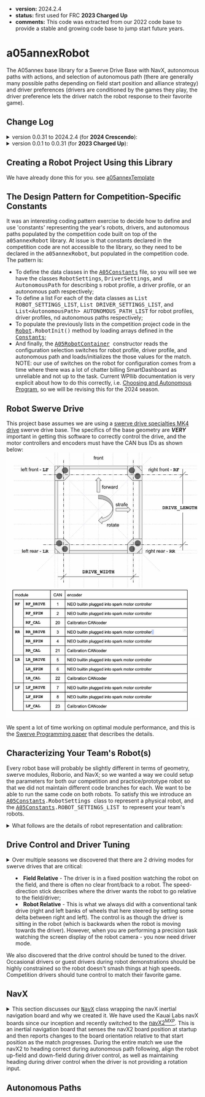 * **version:** 2024.2.4
* **status:** first used for FRC **2023 Charged Up**
* **comments:** This code was extracted from our 2022 code base to provide a stable and growing code
  base to jump start future years.

# a05annexRobot

The A05annex base library for a Swerve Drive Base with NavX, autonomous paths with actions, and selection of
autonomous path (there are generally many possible paths depending on field start position and alliance strategy)
and driver preferences (drivers are conditioned by the games they play, the driver preference lets the driver natch
the robot response to their favorite game).

## Change Log

<details>
  <summary>version 0.0.31 to 2024.2.4 (for <b>2024 Crescendo</b>):</summary>
  <ul>
   <li>2024.2.4 - Fixed an error in <code>SpeedCachedSwerve.getRobotRelativePositionSince(...)</code>
     introduced in the last version where target times more than 1 command cycle into the future would report
     an incorrect projection. With more complete tests for phase in the cache.</li>
   <li>2024.2.3 - Fixed a problem in the <code>SpeedCachedSwerve.getRobotRelativePositionSince(...)</code> with
     requests when the most recent april tag position is after the last logged request (a condition we had never
     seen before, but see now because the orange pi 5 can process upwards of 100fps)</li>
   <li>2024.2.2 - Cleanup of REV deprecations. Improved documentation in <code>A05Constants</code>. Improved driver
     initialization if configuration switches cannot be read.</li>
   <li>2024.0.1 - Revised the versioning scheme to be more consistent with WPIlib and vendor dep
     versioning scheme.</li>
   <li>0.0.33 - 2024 WPIlib release version 2024.2.1 integration, updated all vendor deps, fixed some minor issues
     introduced by the new photonvision library;</li>
   <li>0.0.32 - 2024 WPIlib beta version 2024.1.1-beta-4 integration:</li>
    <ul>
    <li>update build to gradle 8.4;</li>
    <li>Java support to Java 17;</li>
    <li>update all vendor dependencies;</li>
    <li>replaced deprecated edu.wpi.first.wpilibj2.command.CommandBase class with
      edu.wpi.first.wpilibj2.command.Command;</li>
    <li>Migrate from CTRE Phoenix5 to Phoenix6 software (only applies to the CAN coders on the swerve
      modules (a painful change in the programming model and the initialization defaults for the
      CANcoder).</li>
    </ul>
  </ul>
</details><details>
  <summary>version 0.0.1 to 0.0.31 (for <b>2023 Charged Up</b>):</summary>
  <ul>
    <li>0.0.31 - Cleanup and testing of SwerveSpeedCache phase adjustment;</li>
    <li>0.0.30 - Added A05AprilTagPositionCommand;</li>
    <li>0.0.29 - Added SpeedCachedSwerve;</li>
    <li>0.0.23 - Post-competition cleanup. Moving common Spark-NEO and Spark-NOE550 combination into
             a tested wrapper that formalizes our 95% use case into a simple and repeatable pattern;</li>
    <li>0.0.21 - Code to burn default configuration into the Sparks;</li>
    <li>0.0.20 - Added a methods to IServeDrive to get the actual underlying subsystem;</li>
    <li>0.0.19 - Fixed a problem burning configuration state into the Sparks introduced in 0.0.18;</li>
    <li>0.0.18 - Added a recalibrate method for the swerve so it could be recalibrated prior to any enable, this was
             a band-aid to not burning configuration into the Spark and having occasional configuration
             issues;</li>
    <li>0.0.17 - ISwerveDrive can be set for the A05DriveCommand allowing extensions of the DriveSubsystem
             that add game-specific functionality;</li>
    <li>0.0.16 - Changed ordering of swerves in translate commands to try to reduce rotational drift;</li>
    <li>0.0.15 - Current limited swerve drive and spin motors;</li>
    <li>0.0.13 - Added a NavX calibration factor to minimize rotational drift;</li>
    <li>0.0.12 - Made heading correction after translate optional;</li>
    <li>0.0.11 - Tuned smart motion coefficients;</li>
    <li>0.0.10 - AbsoluteSmartTranslateCommand - first smart motion implementation;</li>
    <li>0.0.9 - Added max speed and heading correction at end of translate;</li>
    <li>0.0.8 - Added getClosestDownField(), getClosestUpField(), getClosestDownOrUpField() to
            NavX.HeadingInfo;</li>
    <li>0.0.4 - AbsoluteTranslateCommand - move by position;</li>
    <li>0.0.2 - Optional mirroring of autonomous for <b>2023 Charged Up</b>;</li>
    <li>0.0.1 - Initial internal release.</li>
  </ul>
</details>

## Creating a Robot Project Using this Library

We have already done this for you. see [a05annexTemplate](https://github.com/A05annex/a05annexTemplate)

## The Design Pattern for Competition-Specific Constants

It was an interesting coding pattern exercise to decide how to define and use 'constants' representing the year's
robots, drivers, and autonomous paths populated by the competition code built on top of the <tt>a05annexRobot</tt>
library. At issue is that constants declared in the competition code are not accessible to the library, so they need
to be declared in the <tt>a05annexRobot</tt>, but populated in the competition code. The pattern is:
* To define the data
  classes in the <tt>[A05Constants](
  https://github.com/A05annex/a05annexRobot/blob/main/src/main/java/org/a05annex/frc/A05Constants.java)</tt> file, so
  you will see we have the classes <tt>RobotSettings</tt>, <tt>DriverSettings</tt>, and <tt>AutonomousPath</tt> for
  describing s robot profile, a driver profile, or an autonomous path respectively;
* To define a list For each of the data classes as <tt>List<RobotSettings> ROBOT_SETTINGS_LIST</tt>,
  <tt>List<DriverSettings> DRIVER_SETTINGS_LIST</tt>, and <tt>List\<AutonomousPath\> AUTONOMOUS_PATH_LIST</tt> for
  robot profiles, driver profiles, nd autonomous paths respectively;
* To populate the previously lists in the competition project code in the <tt>
  [Robot](https://github.com/A05annex/a05annexTemplate/blob/main/src/main/java/frc/robot/Robot.java).RobotInit()</tt>
  method by loading arrays defined in the <tt>
  [Constants](https://github.com/A05annex/a05annexTemplate/blob/main/src/main/java/frc/robot/Constants.java)</tt>;
* And finally, the <tt>[A05RobotContainer](https://github.com/A05annex/a05annexRobot/blob/main/src/main/java/org/a05annex/frc/A05RobotContainer.java)
  </tt> constructor reads the configuration selection switches for robot profile, driver profile, and autonomous path
  and loads/initializes the those values for the match. NOTE: our use of switches on the robot for configuration
  comes from a time where there was a lot of chatter billing SmartDashboard as unreliable and not up to the task.
  Current WPIlib documentation is very explicit about how to do this correctly, i.e.
 [Choosing and Autonomous Program](https://docs.wpilib.org/en/stable/docs/software/dashboards/smartdashboard/choosing-an-autonomous-program-from-smartdashboard.html),
 so we will be revising this for the 2024 season.

## Robot Swerve Drive

This project base assumes we are using a
[swerve drive specialties MK4 drive](https://www.swervedrivespecialties.com/products/mk4-swerve-module?variant=39376675143793)
swerve drive base. The specifics of the base geometry are ***VERY*** important in getting this software to correctly
control the drive, and the motor controllers and encoders must have the CAN bus IDs as shown below:
![alt text](./resources/SwerveConfiguration.jpg "Swerve Configuration")

We spent a lot of time working on optimal module performance, and this is
the [Swerve Programming paper](./resources/SwerveProgramming.pdf) that describes the details.

## Characterizing Your Team's Robot(s)

Every robot base will probably be slightly different in terms of geometry, swerve modules, Roborio, and NavX; so we
wanted a way we could setup the parameters for both our competition and practice/prototype robot so that we did not
maintain different code branches for each. We want to be able to run the same code on both robots. To satisfy this
we introduce an
<tt>[A05Constants](
https://github.com/A05annex/a05annexRobot/blob/main/src/main/java/org/a05annex/frc/A05Constants.java).RobotSettings
</tt> class to represent a physical robot, and the
<tt>[A05Constants](
https://github.com/A05annex/a05annexRobot/blob/main/src/main/java/org/a05annex/frc/A05Constants.java).ROBOT_SETTINGS_LIST
</tt> to represent your team's robots.
<details><summary>
What follows are the details of robot representation and calibration:
</summary>

### Representing Your Robot(s)

We generally have 2 similar swerve drive robots. The first is test/prototype robot,usually the robot from last season
with the competition-specific appendages removed. The second is this season's competition robot. While these robots
are generally very similar, there are generally some differences in geometry, electronics (different navX2 boards),
physical state (how new are the wheel treads), etc.

See the <tt>[A05Constants](
https://github.com/A05annex/a05annexRobot/blob/main/src/main/java/org/a05annex/frc/A05Constants.java).ROBOT_SETTINGS_LIST
</tt> documentation for a description of all of the parameters in this class, all set in the
constructor. The [ao5annexTemplate
<tt>Constants</tt>](https://github.com/A05annex/a05annexTemplate/blob/main/src/main/java/frc/robot/Constants.java)
defines 2 robots: a "Competition" robot at index 0; and a "Practice" robot at index 1.
We use the roborio DIO input port 5 for our robot (since we only have 2, if you have more robots, you might
want to use 5 and 6). The "Competition" robot is the index 0 entry in the list, so it does not require any
changes to the Roborio (i.e. with nothing connected to DIO port 5 it will report a state of 0). The "Practice" robot
requires a jumper on DIO port 5 that connects the signal
pin to ground. This convention was chosen to minimize the things that could go wrong on the competition robot.

### Robot Settings Detail

Drive calibration is primarily focused on characterizing the performance of the <tt>DriveSubsystem</tt>
and <tt>NavX</tt> so that the robot behaves as expected during driver control, and, so that autonomous paths and
the <tt>SwerveSpeedCache</tt> can be accurately mapped to robot behaviour.

* *id* and *name*: The *id* is used to confirms that the robot settings entry is at the index you expect it to be
  so it is consistent with your robot selection UI. The *name* is for UI display of which robot
  configuration is selected.
* *length* and *width*: The should be measured from the center of the rotation shaft (analog position encoder). This
  library currently supports ***ONLY*** a rectangular arrangement of swerve modules. If you are doing something
  different, this library is not for your robot(s).
* *swerve module calibration constants*: These are the readings of the analog swerve module encoders when the drives
  are facing forward. We send the analog encoder readings to the smart dashboard regardless of the enable/disabled
  state; disable the robot; manually spin each wheel until it is facing forward; then use a straightedge on the right
  and left sides to force the front and rear wheels into alignment. The values we read for the analog encoders at
  that time are saved as our calibration constants.
* *navxYawCalibration*: this is a correction for the drift-per-spin that we have measured for the navX2 board that
  is on this robot. This calibration is vital for having the robot maintain up-field and down-field orientation
  regardless of the direction and number of spins the robot has made. See the next section for notes on measuring
  and setting this value.
* *maxSpeedCalibration*: this is a correction between the calculated maximum module speed (using module gear
  ratio, and motor specifications) and the measured maximum speed along a a well specified control path. This
  calibration is vital for having the robot track autonomous paths correctly.

### Robot Drive/NavX Calibration

Drive calibration is primarily focused on characterizing the performance of the <tt>DriveSubsystem</tt>
and <tt>NavX</tt> so that the robot behaves as expected during driver control, and, so that autonomous paths and
the <tt>SwerveSpeedCache</tt> can be accurately mapped to robot behaviour. In and ideal world, these calibrations
would be performed at each competition, and, if warranted, multiple times during a competition. The reason for
this is that in addition to robot changes over time, each competition venue presents a different field
surface - which is a primary factor in calibration.

***TODO - finish this.***

</details>

## Drive Control and Driver Tuning

<details>
<summary>Over multiple seasons we discovered that there are 2 driving modes for swerve drives that are critical:
<ul>
    <li><b>Field Relative</b> - The driver is in a fixed position watching the robot on the field, and there is often
     no clear front/back to a robot. The speed-direction stick describes where the driver wants the robot to go 
     relative to the field/driver;</li>
    <li><b>Robot Relative</b> - This is what we always did with a conventional tank drive (right and left banks of
     wheels that here steered by setting some delta between right and left). The control is as though the driver is
     sitting in the robot (which is backwards when the robot is moving towards the driver). However, when you are
     performing a precision task watching the screen display of the robot camera - you now need driver mode.</li>
</ul>
We also discovered that the drive control should be tuned to the driver. Occasional drivers or guest drivers during
robot demonstrations should be highly constrained so the robot doesn't smash things at high speeds. Competition
drivers should tune control to match their favorite game.
</summary>

### Field Relative

What is happening in field-relative mode is we simply difference the stick direction with the
robot heading to transform the field relative direction to a robot relative direction.

### Robot Relative

What is happening in robot-relative mode is that stick direction is the robot-relative direction. Note that if
the camera is not facing directly forward, it is easy to change the robot-relative to camera relative by simply
differencing the stick direction with the
camera heading (relative to the robot) to transform the camera relative direction to a robot relative direction.

### Driver Tuning

The most important aspect of driver tuning is the realization that it is a necessity, not an option. There are
potentially many different drivers of the robot with very different driving skill sets and that it is desirable to
be able to specify a specific driver or generalized driver skill set, and reset the robot control to maximize
the probability of success for that driver. How do we do that? We save a variety
of driver profiles and support loading the appropriate driver profile when the robot is powered-up.

We have tried a number of different controller types and configurations through the years and have settled on the
use of Xbox style controllers, one for the driver, and one for the operator.
* **Driver Xbox Controller** - Everything that is about manually driving the robot including:
  * Either field relative (driving from the driver station) or robot relative (driving by the robot mounted camera);
  * Aids for orienting the robot downfield, upfield, or in operation-specific headings;
  * Accelerated (*boost*) motion override;
  * Fine (*slow*) motion override.
* **Operator Xbox Controller** - the operator does everything else - including adjusting the drive tuning parameters
  at the drivers direction. We have a robot code branch specifically for tuning where all the operator controls
  are mapped to tuning parameters that map controller actions to robot behaviour.

#### What Do We Tune?

![alt text](./resources/driver_tuning.jpg "Driver Tuning")
There are a number of control parameters we tune. Review the illustration above - what driver tuning does is map the
raw signal from the stick to a conditioned signal representing the desired driver action. The sensitivity is an
exponent applied to the signal, so a gain of 1.0, deadband of 0.0, and exponent of 1.0 will result in the driver
tuned signal being identical to the raw signal. 

We have found that robot translation and rotation are most intuitively decoupled, that is; one stick should control
translation (movement forward, backward, right,and left - with no change in robot heading), and the other should
control robot rotation (field heading). Similarly, the tuning for translation and rotation should be similarly
decoupled. Additionally, we have separated: normal driving conditions, a *boost* mode, and a *slow* mode. These modes
can be better described as:
* default (normal driving conditions) - similar to how you would want you car to behave in city traffic. You need a
  balance of control and speed, but you would seldom, if ever, use the maximum speed or minimum turning radius. This
  is your default driving profile for a match;
* *boost* - like getting on the freeway. The path is clear ahead, your robot is correctly oriented, and you want to
  use the maximum speed available.
* *slow* - like wanting to parallel park, you need control, not speed. An example of this would be positioning your
  robot to attach to a climbing bar for and end-game robot hang.

The important parameters for driver tuning are:
* **gain** (speed, boost, slow, or rotation) - This is the maximum translation speed (forward, backward, left,
  and/or right) for *normal*, *boost*, or *slow* driving; or maximum rotation speed.
* **deadband** (speed or rotation) - Deadband is especially important for rotation because when there is no rotation
  input (rotation = 0.0), the DriveCommand maintains robot heading (i.e. if heading is changed due to drive
  drift, robot contact with field elements, or robot contact with other robots, the drive will automatically
  restore the heading. The deadband
  should be large enough to assure that minor unintentional pressure on the rotation stick, or failure of the stick
  to center to exactly 0.0 is not interpreted as a rotation command.
* **sensitivity** (speed or rotation) - This is an exponent applied to the signal. An exponent greater than 1.0
  flattens the curve next to 0.0 and gives better control at low speeds. An exponent less than one accelerates the
  robot quickly, and gives better control at the high speeds.
* **maximum acceleration** (speed or rotation) - This is a limit on the change in speed or rotation in a command
  cycle. This limit should be set so the wheels don't go into a skid mode as that makes field position telemetry
  completely unreliable.

#### How Do We Tune?

We tune using the
[*drive-tuner* branch of Ao5annex/ao5annexTemplate](https://github.com/A05annex/a05annexTemplate/tree/drive_tuner)
which is simply a swerve drive robot with the driver control and a mapping of operator controls to manipulate the
tuning parameters. This is a good first exercise in driver-operator communication as the driver needs to communicate
to the operator the desired changes in driver settings while driving and testing settings.

#### How Do We Save a Driver Profile?

All driver profiles are saved in *.json* files, and those files are in the *./src/main/deploy/drivers* directory
of your robot project so that they will be downloaded to the robot with the rest of your robot code.
The driver profile is saved as a simple list of driver coefficients in a dictionary with these keys:
- **<tt>"DRIVE_DEADBAND"</tt>**: (required,double) The distance from 0.0 that is the 'dead' area of the stick for robot
  speed. Generally as small as possible without introducing drift when a driver thinks they are going pure
  forward-back, or left-right. Generally <= 0.05.
- **<tt>"DRIVE_SPEED_SENSITIVITY"</tt>**: (required,double) Speed sensitivity. A sensitivity of 1.0 matches the linear
  raw performance of the stick. We find 2.0 to 3.0 is generally a range where the driver feels they have sufficient
  low-speed, or 'fine' control.
- **<tt>"DRIVE_SPEED_GAIN"</tt>**: (required,double) The maximum robot speed the driver feels comfortable with in
  normal driving where 0.0 is the robot stopped, and 1.0 is the fastest the robot can possibly go.
- **<tt>"DRIVE_SPEED_MAX_INC"</tt>**: (required,double) The maximum speed increment (either accelerate or decelerate)
  in a command cycle. Generally something in the 0.05 to 0.15 range gives good control without sending the robot into
  skid modes when the driver does something extreme.
- **<tt>"ROTATE_DEADBAND"</tt>**: (required,double) See <tt>DRIVE_DEADBAND</tt>. The near zero dead zone for the
  rotation stick. It is important that this be large enough to prevent un-intended rotation commands as any rotation
  command resets the desired heading for the robot.
- **<tt>"ROTATE_SENSITIVITY"</tt>**: (required,double) Rotation sensitivity, see <tt>DRIVE_SPEED_SENSITIVITY</tt>.
- **<tt>"ROTATE_GAIN"</tt>**: (required,double)  The maximum robot rotation the driver feels comfortable with in
  normal driving where 0.0 is the robot stopped, and 1.0 is the fastest the robot can possibly spin.
- **<tt>"ROTATE_MAX_INC"</tt>**: (required,double)  The maximum rotation increment (either accelerate or decelerate)
  in a command cycle. Generally something in the 0.05 to 0.15 range gives good control without sending the robot into
  skid modes when the driver does something extreme.
- **<tt>"BOOST_TRIGGER"</tt>**: (required,string) <tt>LEFT</tt> or <tt>RIGHT</tt> - the trigger that
  invokes *boost* mode.
- **<tt>"BOOST_GAIN"</tt>**: (required,double) The speed gain when the driver has the robot lined up and wants to go
  at the fastest speed the robot can attain. Generally 1.0 for competition drivers, and perhaps a little higher than
  <tt>DRIVE_SPEED_GAIN</tt> for non-competition drivers.
- **<tt>"SLOW_TRIGGER"</tt>**: (required,string)  <tt>LEFT</tt> or <tt>RIGHT</tt> - the trigger that
  invokes *slow* mode. Must not be the same as <tt>BOOST_TRIGGER</tt>.
- **<tt>"SLOW_GAIN"</tt>**: (required,double) The speed gain for precision positioning of the robot, often using the
  camera and *Robot Relative* drive control. Generally about 0.5 times the <tt>DRIVE_SPEED_GAIN</tt>.

This is an example of a driver profile file (for our primary 2023 competition driver):
```
{
  "DRIVE_DEADBAND": 0.05,
  "DRIVE_SPEED_SENSITIVITY": 2.0,
  "DRIVE_SPEED_GAIN": 0.6,
  "DRIVE_SPEED_MAX_INC": 0.075,
  "ROTATE_DEADBAND": 0.05,
  "ROTATE_SENSITIVITY": 1.5,
  "ROTATE_GAIN": 0.4,
  "ROTATE_MAX_INC": 0.075,
  "BOOST_TRIGGER": "LEFT",
  "BOOST_GAIN": 1.0,
  "SLOW_TRIGGER": "RIGHT",
  "SLOW_GAIN": 0.4
}
```

#### How Do We Configure Driver Setting for a Match?

The steps in making the driver profile configurable are:
* Build a driver profile and adopt a naming convention for the driver profiles, we normally just use the
  driver's first name;
* Put the profile in the *./src/main/deploy/drivers* directory;
* Assuming you have used the [a05annexTemplate](https://github.com/A05annex/a05annexTemplate) as a starting point for
  your project (or are just referring to that templete in *github*) - in <tt>frc.robot.Constants.java</tt> find the
  <tt>A05Constants.DriverSettings[] DRIVER_SETTINGS</tt> array, and add an entry for your driver. The
  <tt>id</tt> is the driver selection switch value for that driver, and is used to make sure switches are being
  mapped to the correct driver file.
* We configure the driver by setting switches during robot setup on the field (really, while we are in the match queue),
  to select the driver profile. This means the driver profile is loaded at robot power-up, regardless of the driver
  station state or the field control system state. This has been 100% reliable for us (barring human failure to throw
  the correct switches) during competition. Inspecting <tt>A05RobotContainer</tt> constructor, you will see that
  the first thing that happens is reading the configuration switches (switches 1 and 2, 1 being the first switch which
  is wired to the Roborio DIO 0 port, and 2 being the second switch which is wired to the Roborio DIO 1 port) and
  loading the corresponding driver profile.
</details>

## NavX

<details>
<summary>This section discusses our
<a href="https://github.com/A05annex/a05annexRobot/blob/main/src/main/java/org/a05annex/frc/NavX.java"><tt>NavX</tt></a>
class wrapping the navX inertial navigation board and why
we created it. We have used the Kauai Labs navX boards since our inception and recently switched to the
<a href="https://www.kauailabs.com/navx-mxp/">navX2<sup>MXP</sup></a>. This is an inertial navigation board that
senses the navX2 board position at startup and then reports changes to the board orientation relative to that
start position as the match progresses. During the entire match we use the navX2 to heading correct during autonomous
path following, align the robot up-field and down-field during driver control, as well as maintaining heading during
driver control when the driver is not providing a rotation input.
</summary>

The primary issue with the naX2 library, and having it be a really useful robot navigation aid, is the -180&deg;(-&pi;)
to +180&deg;(+&pi;) heading boundary. Very simply, suppose my robot is oriented downfield at the start of a match,
i.e., the heading is +0&deg;(+0.0&pi;); my robot will go down-field 2m picking up a game piece on its way. Now my
robot will turn +180&deg;(+&pi;) to the right and come back and deliver the game piece, then my robot will
turn +90&deg;(+&pi;/2.0), go 1m, and turn to the right +90&deg;(+&pi;/2.0) and head up-field to collect
my next game piece. The problem here has several manifestations:
* After picking up the first piece and turning +180&deg;(+&pi;), the robot is riding the +180&deg;(+&pi;) to
  -180&deg;(-&pi;) navX boundary, so writing the PID loop to maintain heading needs to account for the
  boundary - which is special purpose code.
* Once the first piece is delivered, the robot turns from +180&deg;(+&pi;) to -90&deg;(-&pi;/2.0) using the navX
  heading. While we are trying to make a +90&deg;(+&pi;/2) turn, normal PID code would have us spin the robot
  -270&deg;(-3&pi;/2) instead of +90&deg;(+&pi;/2), which is clearly suboptimal.

The real problem here is that, from a navX perspective, if the robot makes a complete rotation to the right or left,
it is back at +0&deg;(+0&pi;), rather than +360&deg;(+2&pi;) or -360&deg;(-2&pi;) - which reflects a complete
rotation. The <tt>NavX</tt> heading counts the rotations and reports a true relative heading from the initial
heading, including all rotations - so if
the robot has spun 2 rotations to the right and is now headed down-field, the heading will be +720&deg;(+4&pi;),
and likewise, if the robot has spun 2 rotations to the left and is now headed down-field, the heading will be
-720&deg;(-4&pi;).

### Convenience Functionality and Methods

This is a summary of features provided by the <tt>NavX</tt> wrapper:
* **initial heading** - The robot may not be positioned facing downfield so the initial heading will not
  be +0&deg;(+0.0&pi;). The <tt>NavX.initializeHeadingAndNav(AngleConstantD)</tt> method initializes for any initial
  heading of the robot so that a <tt>NavX</tt> heading of +0&deg;(+0.0&pi;) will actually be down-field.
* **expected heading** - the <tt>NavX</tt> class formalizes the idea of an expected heading, which is the heading
  the robot is expected to maintain if no rotation commands are sent to the robot.
* **closest up-field/down-field headings** - we found it common that a driver would want to orient the robot either
  directly up-field or directly down-field, but the driver was so focused on getting the robot through the field
  traffic that driving heading at the same time was just too much to think about. This lead to up-field and
  down-field driver control buttons that would automatically face the robot up-field or down-field while the driver
  focused on driving a path through the field traffic. The buttons <tt>NavX.HeadingInfo.getClosestDownField()</tt> or
  <tt>NavX.HeadingInfo.getClosestUpField()</tt> and then <tt>NavX.setExpectedHeading(AngleConstantD)</tt> to that
  heading.
* **closest heading to an arbitrary heading** - because sometimes pickup and/or delivery stations are not
  up-field/down-field oriented, but at some arbitrary (competition-specific) field heading and you want to be
  able to find the closest heading as <tt>NavX.HeadingInfo.getClosestHeading(AngleD)</tt>, and
  then set that as the <tt>NavX.setExpectedHeading(AngleConstantD)</tt>.
* **drift error correction** - We found that the navX2<sup>MXP</sup> had board-specific per rotation drift. i.e.
  after 1 rotation, the heading reading would not be +360&deg;(+2&pi;) or -360&deg;(-2&pi;), see the next section for
  a discussion of this.

### navX Drift Error Correction

In the 2022 and 2023 seasons the programming team received repeated complaints that the robot down-field heading was
drifting throughout the match, requiring re-initialization of the downfield heading during the match. We spent some
time trying to diagnose this and discovered that when the robot made a full revolution, the robot heading when facing
downfield was no longer zero (a multiple of 360&deg;(2&pi;)). The more revolutions in the same direction, the further
the drift. If the rotations were unwound (the same number of spins in the opposite direction), then downfield would
return to very near zero.
</details>

## Autonomous Paths
